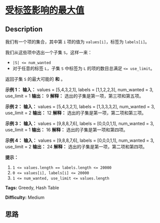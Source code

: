 # [受标签影响的最大值][title]

## Description

我们有一个项的集合，其中第 `i` 项的值为 `values[i]`，标签为 `labels[i]`。

我们从这些项中选出一个子集 `S`，这样一来：

  * `|S| <= num_wanted`
  * 对于任意的标签 `L`，子集 `S` 中标签为 `L` 的项的数目总满足 `<= use_limit`。

返回子集 `S` 的最大可能的  **和** 。



**示例 1：**
            **输入：** values = [5,4,3,2,1], labels = [1,1,2,2,3], num_wanted = 3, use_limit = 1    **输出：** 9    **解释：** 选出的子集是第一项，第三项和第五项。    

**示例 2：**
            **输入：** values = [5,4,3,2,1], labels = [1,3,3,3,2], num_wanted = 3, use_limit = 2    **输出：** 12    **解释：** 选出的子集是第一项，第二项和第三项。    

**示例 3：**
            **输入：** values = [9,8,8,7,6], labels = [0,0,0,1,1], num_wanted = 3, use_limit = 1    **输出：** 16    **解释：** 选出的子集是第一项和第四项。    

**示例 4：**
            **输入：** values = [9,8,8,7,6], labels = [0,0,0,1,1], num_wanted = 3, use_limit = 2    **输出：** 24    **解释：** 选出的子集是第一项，第二项和第四项。    



**提示：**

  1. `1 <= values.length == labels.length <= 20000`
  2. `0 <= values[i], labels[i] <= 20000`
  3. `1 <= num_wanted, use_limit <= values.length`


**Tags:** Greedy, Hash Table

**Difficulty:** Medium

## 思路

[title]: https://leetcode-cn.com/problems/largest-values-from-labels
